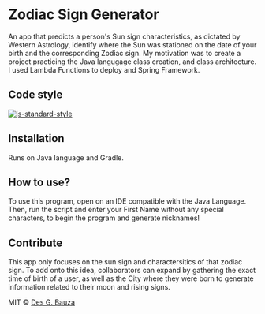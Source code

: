 # Zodiac Sign Generator 
An app that predicts a person's Sun sign characteristics, as dictated by Western Astrology, identify where the Sun was stationed on the date of your birth and the corresponding Zodiac sign.
My motivation was to create a project practicing the Java langugage class creation, and class architecture. I used Lambda Functions to deploy and Spring Framework.

## Code style
[![js-standard-style](https://img.shields.io/badge/code%20style-standard-brightgreen.svg?style=flat)](https://github.com/feross/standard)
 
## Installation
Runs on Java language and Gradle.

## How to use?
To use this program, open on an IDE compatible with the Java Language. Then, run the script and enter your First Name without any special characters, to begin the program and generate nicknames!

## Contribute
This app only focuses on the sun sign and charactersitics of that zodiac sign. To add onto this idea, collaborators can expand by gathering the exact time of birth of a user, as well as the City where they were born to generate information related to their moon and rising signs.

MIT © [Des G. Bauza]()
